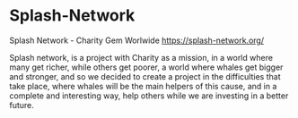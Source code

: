 # Splash-Network
Splash Network - Charity Gem Worlwide
https://splash-network.org/


Splash network, is a project with Charity as a mission, in a world where many get richer, while others get poorer, a world where whales get bigger and stronger, and so we decided to create a project in the difficulties that take place, where whales will be the main helpers of this cause, and in a complete and interesting way, help others while we are investing in a better future.
